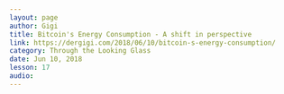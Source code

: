 ```yaml
---
layout: page
author: Gigi
title: Bitcoin's Energy Consumption - A shift in perspective
link: https://dergigi.com/2018/06/10/bitcoin-s-energy-consumption/
category: Through the Looking Glass
date: Jun 10, 2018
lesson: 17
audio: 
---
```

